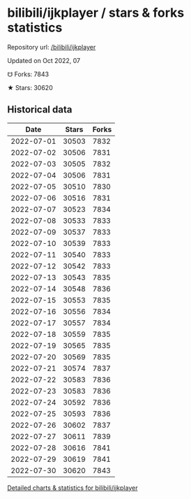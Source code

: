 # bilibili/ijkplayer / stars & forks statistics

Repository url: [/bilibili/ijkplayer](https://github.com/bilibili/ijkplayer)

Updated on Oct 2022, 07

☋ Forks: 7843

★ Stars: 30620

## Historical data
| Date | Stars | Forks |
|------|-------|-------|
| 2022-07-01 | 30503 | 7832 | 
| 2022-07-02 | 30506 | 7831 | 
| 2022-07-03 | 30505 | 7832 | 
| 2022-07-04 | 30506 | 7831 | 
| 2022-07-05 | 30510 | 7830 | 
| 2022-07-06 | 30516 | 7831 | 
| 2022-07-07 | 30523 | 7834 | 
| 2022-07-08 | 30533 | 7833 | 
| 2022-07-09 | 30537 | 7833 | 
| 2022-07-10 | 30539 | 7833 | 
| 2022-07-11 | 30540 | 7833 | 
| 2022-07-12 | 30542 | 7833 | 
| 2022-07-13 | 30543 | 7835 | 
| 2022-07-14 | 30548 | 7836 | 
| 2022-07-15 | 30553 | 7835 | 
| 2022-07-16 | 30556 | 7834 | 
| 2022-07-17 | 30557 | 7834 | 
| 2022-07-18 | 30559 | 7835 | 
| 2022-07-19 | 30565 | 7835 | 
| 2022-07-20 | 30569 | 7835 | 
| 2022-07-21 | 30574 | 7837 | 
| 2022-07-22 | 30583 | 7836 | 
| 2022-07-23 | 30583 | 7836 | 
| 2022-07-24 | 30592 | 7836 | 
| 2022-07-25 | 30593 | 7836 | 
| 2022-07-26 | 30602 | 7837 | 
| 2022-07-27 | 30611 | 7839 | 
| 2022-07-28 | 30616 | 7841 | 
| 2022-07-29 | 30619 | 7841 | 
| 2022-07-30 | 30620 | 7843 | 


[Detailed charts & statistics for bilibili/ijkplayer](https://reviewgithub.com/rep/bilibili/ijkplayer)
